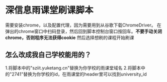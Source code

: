 # 深信息雨课堂刷课脚本
需要安装chrome，以及配置代理，因为需要用到从谷歌下载ChromeDriver。
在弹出的chrome窗口中扫码登录，然后回到脚本控制台窗口按回车。**不要手动关闭chrome，否则程序无法获得cookie**
然后选择想刷的课程开始刷课

## 怎么改成我自己学校能用的？
1.将脚本中的"sziit.yuketang.cn"替换为你学校的雨课堂域名
2.将脚本中的"2741"替换为你学校的id，在雨课堂的header里可以找到university_id
